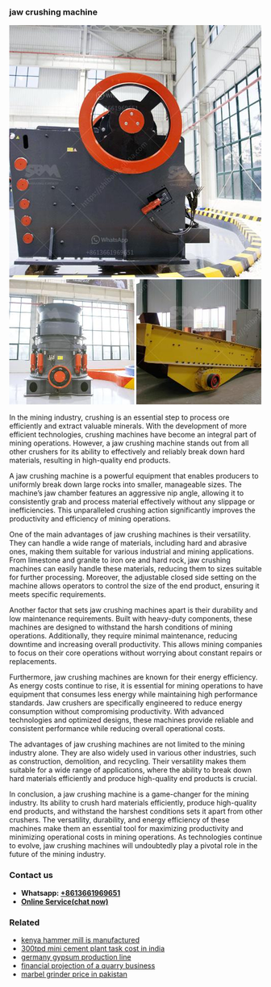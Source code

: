 <h3>jaw crushing machine</h3><img src='1708586986.jpg' alt=''><p>In the mining industry, crushing is an essential step to process ore efficiently and extract valuable minerals. With the development of more efficient technologies, crushing machines have become an integral part of mining operations. However, a jaw crushing machine stands out from all other crushers for its ability to effectively and reliably break down hard materials, resulting in high-quality end products.</p><p>A jaw crushing machine is a powerful equipment that enables producers to uniformly break down large rocks into smaller, manageable sizes. The machine’s jaw chamber features an aggressive nip angle, allowing it to consistently grab and process material effectively without any slippage or inefficiencies. This unparalleled crushing action significantly improves the productivity and efficiency of mining operations.</p><p>One of the main advantages of jaw crushing machines is their versatility. They can handle a wide range of materials, including hard and abrasive ones, making them suitable for various industrial and mining applications. From limestone and granite to iron ore and hard rock, jaw crushing machines can easily handle these materials, reducing them to sizes suitable for further processing. Moreover, the adjustable closed side setting on the machine allows operators to control the size of the end product, ensuring it meets specific requirements.</p><p>Another factor that sets jaw crushing machines apart is their durability and low maintenance requirements. Built with heavy-duty components, these machines are designed to withstand the harsh conditions of mining operations. Additionally, they require minimal maintenance, reducing downtime and increasing overall productivity. This allows mining companies to focus on their core operations without worrying about constant repairs or replacements.</p><p>Furthermore, jaw crushing machines are known for their energy efficiency. As energy costs continue to rise, it is essential for mining operations to have equipment that consumes less energy while maintaining high performance standards. Jaw crushers are specifically engineered to reduce energy consumption without compromising productivity. With advanced technologies and optimized designs, these machines provide reliable and consistent performance while reducing overall operational costs.</p><p>The advantages of jaw crushing machines are not limited to the mining industry alone. They are also widely used in various other industries, such as construction, demolition, and recycling. Their versatility makes them suitable for a wide range of applications, where the ability to break down hard materials efficiently and produce high-quality end products is crucial.</p><p>In conclusion, a jaw crushing machine is a game-changer for the mining industry. Its ability to crush hard materials efficiently, produce high-quality end products, and withstand the harshest conditions sets it apart from other crushers. The versatility, durability, and energy efficiency of these machines make them an essential tool for maximizing productivity and minimizing operational costs in mining operations. As technologies continue to evolve, jaw crushing machines will undoubtedly play a pivotal role in the future of the mining industry.</p><h3>Contact us</h3><ul><li><strong>Whatsapp:&nbsp;<a href="https://wa.me/8613661969651">+8613661969651</a></strong></li><li><a href="https://swt.shibang-china.com/?git&amp;zhl&amp;jaw crushing machine"><strong>Online Service(chat now)</strong></a></li></ul><h3>Related</h3><ul><li><a href='kenya hammer mill is manufactured.md'>kenya hammer mill is manufactured</a></li><li><a href='300tpd mini cement plant task cost in india.md'>300tpd mini cement plant task cost in india</a></li><li><a href='germany gypsum production line.md'>germany gypsum production line</a></li><li><a href='financial projection of a quarry business.md'>financial projection of a quarry business</a></li><li><a href='marbel grinder price in pakistan.md'>marbel grinder price in pakistan</a></li></ul>